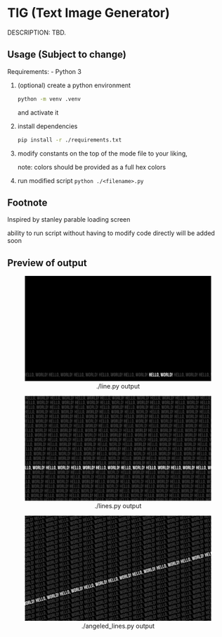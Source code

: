 # TIG (Text Image Generator)

DESCRIPTION: TBD.

## Usage (Subject to change)

Requirements:
    - Python 3

1. (optional) create a python environment

    ```sh
    python -m venv .venv
    ```

    and activate it

2. install dependencies

    ```sh
    pip install -r ./requirements.txt
    ```

3. modify constants on the top of the mode file to your liking,

    note: colors should be provided as a full hex colors

4. run modified script `python ./<filename>.py`

## Footnote

Inspired by stanley parable loading screen

ability to run script without having to modify code directly will be added soon

## Preview of output

<figure>
  <img
    src="./docs/preview-line.png"
    alt="./line.py output" />
  <figcaption align="center">./line.py output</figcaption>
</figure>

<figure>
  <img
    src="./docs/preview-lines.png"
    alt="./lines.py output" />
  <figcaption align="center">./lines.py output</figcaption>
</figure>

<figure>
  <img
    src="./docs/preview-angeled-lines.png"
    alt="./angeled_lines.py output" />
  <figcaption align="center">./angeled_lines.py output</figcaption>
</figure>
